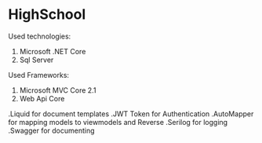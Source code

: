 # HighSchool

Used technologies:

1. Microsoft .NET Core
2. Sql Server

Used Frameworks:

1. Microsoft MVC Core 2.1
2. Web Api Core

.Liquid for document templates
.JWT Token for Authentication
.AutoMapper for mapping models to viewmodels and Reverse
.Serilog for logging
.Swagger for documenting

